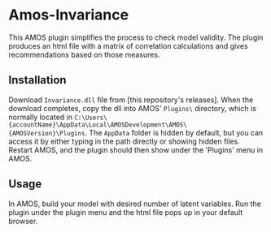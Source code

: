 Amos-Invariance
============================

This AMOS plugin simplifies the process to check model validity. The plugin produces an html file with a matrix of correlation calculations and gives recommendations based on those measures.

Installation
------------
Download `Invariance.dll` file from [this repository's releases].
When the download completes, copy the dll into AMOS' `Plugins\` directory, which is normally located in 
`C:\Users\{accountName}\AppData\Local\AMOSDevelopment\AMOS\{AMOSVersion}\Plugins`. The `AppData` folder is hidden by default, but you can access it by either typing in the path directly or showing hidden files.
Restart AMOS, and the plugin should then show under the 'Plugins' menu in AMOS.

Usage
-----
In AMOS, build your model with desired number of latent variables. Run the plugin under the plugin menu and the html file pops up in your default browser.
